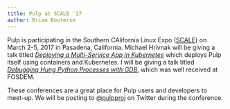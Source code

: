 ```yaml
---
title: Pulp at SCALE '17
author: Brian Bouterse
---
```

Pulp is participating in the Southern CAlifornia Linux Expo
([SCALE](http://www.socallinuxexpo.org/scale/15x)) on March 2-5, 2017 in Pasadena, California.
Michael Hrivnak will be giving a talk titled *[Deploying a Multi-Service App in Kubernetes](
http://www.socallinuxexpo.org/scale/15x/presentations/deploying-multi-service-app-kubernetes)* which
deploys Pulp itself using containers and Kubernetes. I will be giving a talk titled *[Debugging
Hung Python Processes with GDB](http://www.socallinuxexpo.org/scale/15x/presentations/debugging-hung-python-processes-gdb)*,
which was well received at FOSDEM.

These conferences are a great place for Pulp users and developers to meet-up. We will be posting to
[@pulpproj](https://twitter.com/pulpproj) on Twitter during the conference.
